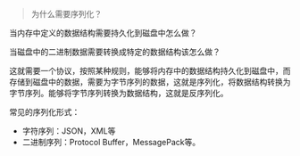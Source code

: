 > 为什么需要序列化？

当内存中定义的数据结构需要持久化到磁盘中怎么做？

当磁盘中的二进制数据需要转换成特定的数据结构该怎么做？

这就需要一个协议，按照某种规则，能够将内存中的数据结构持久化到磁盘中，而存储到磁盘中的数据，需要为字节序列的数据，这就是序列化，将数据结构转换为字节序列。能够将字节序列转换为数据结构，这就是反序列化。

常见的序列化形式：

- 字符序列：JSON，XML等
- 二进制序列：Protocol Buffer，MessagePack等。